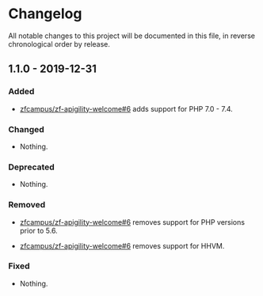 # Changelog

All notable changes to this project will be documented in this file, in reverse chronological order by release.

## 1.1.0 - 2019-12-31

### Added

- [zfcampus/zf-apigility-welcome#6](https://github.com/zfcampus/zf-apigility-welcome/pull/6) adds support for PHP 7.0 - 7.4.

### Changed

- Nothing.

### Deprecated

- Nothing.

### Removed

- [zfcampus/zf-apigility-welcome#6](https://github.com/zfcampus/zf-apigility-welcome/pull/6) removes support for PHP versions prior to 5.6.

- [zfcampus/zf-apigility-welcome#6](https://github.com/zfcampus/zf-apigility-welcome/pull/6) removes support for HHVM.

### Fixed

- Nothing.
